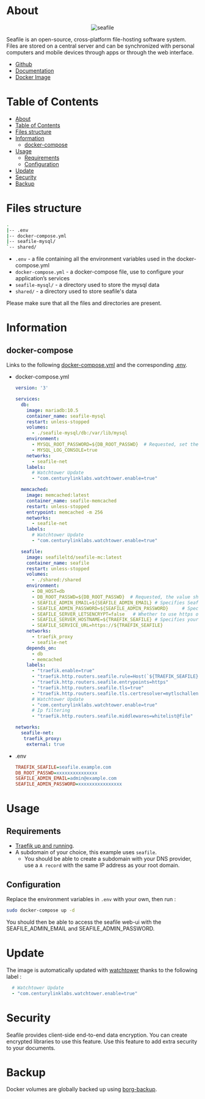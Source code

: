 # About

<p align="center">
<img src="../_utilities/seafile.png" alt="seafile" title="seafile" />
</p>

Seafile is an open-source, cross-platform file-hosting software system. Files are stored on a central server and can be synchronized with personal computers and mobile devices through apps or through the web interface.

* [Github](https://github.com/haiwen/seafile)
* [Documentation](https://manual.seafile.com/docker/deploy_seafile_with_docker/)
* [Docker Image](https://hub.docker.com/r/seafileltd/seafile-mc)

# Table of Contents

<!-- TOC -->

- [About](#about)
- [Table of Contents](#table-of-contents)
- [Files structure](#files-structure)
- [Information](#information)
    - [docker-compose](#docker-compose)
- [Usage](#usage)
    - [Requirements](#requirements)
    - [Configuration](#configuration)
- [Update](#update)
- [Security](#security)
- [Backup](#backup)

<!-- /TOC -->

# Files structure 

```bash
.
|-- .env
|-- docker-compose.yml
|-- seafile-mysql/
`-- shared/
```

- `.env` - a file containing all the environment variables used in the docker-compose.yml
- `docker-compose.yml` - a docker-compose file, use to configure your application’s services
- `seafile-mysql/` - a directory used to store the mysql data
- `shared/` - a directory used to store seafile's data

Please make sure that all the files and directories are present.

# Information

## docker-compose
Links to the following [docker-compose.yml](docker-compose.yml) and the corresponding [.env](.env).

* docker-compose.yml
  ```yaml
  version: '3'

  services:
    db:
      image: mariadb:10.5
      container_name: seafile-mysql
      restart: unless-stopped
      volumes:
        - ./seafile-mysql/db:/var/lib/mysql
      environment:
        - MYSQL_ROOT_PASSWORD=${DB_ROOT_PASSWD}  # Requested, set the root's password of MySQL service.
        - MYSQL_LOG_CONSOLE=true
      networks:
        - seafile-net
      labels:
        # Watchtower Update
        - "com.centurylinklabs.watchtower.enable=true"

    memcached:
      image: memcached:latest
      container_name: seafile-memcached
      restart: unless-stopped
      entrypoint: memcached -m 256
      networks:
        - seafile-net
      labels:
        # Watchtower Update
        - "com.centurylinklabs.watchtower.enable=true"

    seafile:
      image: seafileltd/seafile-mc:latest
      container_name: seafile
      restart: unless-stopped
      volumes:
        - ./shared:/shared
      environment:
        - DB_HOST=db
        - DB_ROOT_PASSWD=${DB_ROOT_PASSWD}  # Requested, the value shuold be root's password of MySQL service.
        - SEAFILE_ADMIN_EMAIL=${SEAFILE_ADMIN_EMAIL} # Specifies Seafile admin user, default is 'me@example.com'.
        - SEAFILE_ADMIN_PASSWORD=${SEAFILE_ADMIN_PASSWORD}     # Specifies Seafile admin password, default is 'asecret'.
        - SEAFILE_SERVER_LETSENCRYPT=false   # Whether to use https or not.
        - SEAFILE_SERVER_HOSTNAME=${TRAEFIK_SEAFILE} # Specifies your host name if https is enabled.
        - SEAFILE_SERVICE_URL=https://${TRAEFIK_SEAFILE}
      networks:
        - traefik_proxy
        - seafile-net
      depends_on:
        - db
        - memcached
      labels:
        - "traefik.enable=true"
        - "traefik.http.routers.seafile.rule=Host(`${TRAEFIK_SEAFILE}`)"
        - "traefik.http.routers.seafile.entrypoints=https"
        - "traefik.http.routers.seafile.tls=true"
        - "traefik.http.routers.seafile.tls.certresolver=mytlschallenge"
        # Watchtower Update
        - "com.centurylinklabs.watchtower.enable=true"
        # Ip filtering
        - "traefik.http.routers.seafile.middlewares=whitelist@file"

  networks:
    seafile-net:
     traefik_proxy:
      external: true
  ```
* .env
  ```ini
  TRAEFIK_SEAFILE=seafile.example.com
  DB_ROOT_PASSWD=xxxxxxxxxxxxxxx 
  SEAFILE_ADMIN_EMAIL=admin@example.com 
  SEAFILE_ADMIN_PASSWORD=xxxxxxxxxxxxxxxx     
  ```

# Usage

## Requirements
- [Traefik up and running](../traefik).
- A subdomain of your choice, this example uses `seafile`.
    - You should be able to create a subdomain with your DNS provider, use a `A record` with the same IP address as your root domain.

## Configuration

Replace the environment variables in `.env` with your own, then run :

```bash
sudo docker-compose up -d
```

You should then be able to access the seafile web-ui with the SEAFILE_ADMIN_EMAIL and SEAFILE_ADMIN_PASSWORD.

# Update

The image is automatically updated with [watchtower](../watchtower) thanks to the following label :

```yaml
  # Watchtower Update
  - "com.centurylinklabs.watchtower.enable=true"
```

# Security

Seafile provides client-side end-to-end data encryption. You can create encrypted libraries to use this feature. Use this feature to add extra security to your documents.

# Backup

Docker volumes are globally backed up using [borg-backup](../borg-backup). 